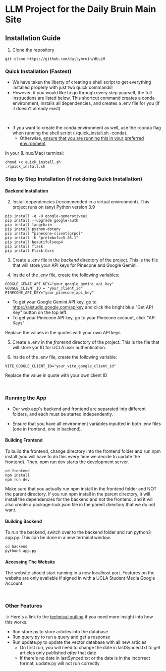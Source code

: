 # LLM Project for the Daily Bruin Main Site

## Installation Guide

1. Clone the repository
```
git clone https://github.com/dailybruin/dbLLM
```

### Quick Installation (Fastest)
* We have taken the liberty of creating a shell script to get everything installed properly with just two quick commands!
* However, if you would like to go through every step yourself, the full instructions are listed below. This shortcut command creates a conda environment, installs all dependencies, and creates a .env file for you (if it doesn't already exist)

<br>

* If you want to create the conda environment as well, use the -conda flag when running the shell script (./quick_install.sh -conda).
  * Otherwise, <ins>ensure that you are running this in your preferred environment</ins>

In your (Linux/Mac) terminal: 
```
chmod +x quick_install.sh
./quick_install.sh
```

### Step by Step Installation (if not doing Quick Installation)

#### Backend Installation
2. Install dependencies (recommended in a virtual environment). This project runs on (any) Python version 3.9

```
pip install -q -U google-generativeai
pip install --upgrade google-auth
pip install langchain
pip install python-dotenv
pip install "pinecone-client[grpc]"
pip install -U "protobuf==5.26.1"
pip install beautifulsoup4
pip install flask
pip install Flask-Cors
```

3. Create a .env file in the *backend* directory of the project. This is the file that will store your API keys for Pinecone and Google Gemini.

4. Inside of the .env file, create the following variables:
```
GOOGLE_GENAI_API_KEY="your_google_gemini_api_key"
GOOGLE_CLIENT_ID = "your_client_id"
PINECONE_API_KEY="your_pinecone_api_key"
```

- To get your Google Gemini API key, go to https://aistudio.google.com/apikey and click the bright blue "Get API Key" button on the top left
- To get your Pinecone API key, go to your Pinecone account, click "API Keys"

Replace the values in the quotes with your own API keys

5. Create a .env in the *frontend* directory of the project. This is the file that will store yor ID for UCLA user authentication.

6. Inside of the .env file, create the following variable:
```
VITE_GOOGLE_CLIENT_ID="your_vite_google_client_id"
```

Replace the value in quote with your own client ID

<br>

### Running the App
* Our web app's backend and frontend are separated into different folders, and each must be started independently.

* Ensure that you have all environment variables inputted in both .env files (one in frontend, one in backend).

#### Building Frontend
To build the frontend, change directory into the frontend folder and run npm install (you will have to do this every time we decide to update the frontend). Then, npm run dev starts the development server.

```
cd frontend
npm install
npm run dev
```

Make sure that you actually run npm install in the frontend folder and NOT the parent directory. If you run npm install in the parent directory, it will install the dependencies for the backend and not the frontend, and it will also create a package-lock.json file in the parent directory that we do not want.

#### Building Backend
To run the backend, switch over to the backend folder and run python3 app.py. This can be done in a new terminal window.

```
cd backend
python3 app.py
```

#### Accessing The Website
The website should start running in a new localhost port. Features on the website are only available if signed in with a UCLA Student Media Google Account.

<br>

### Other Features
-> Here's a link to the [technical outline](https://docs.google.com/document/d/1mlp1-htnD-S_U9HNwkMEw_ET3oo_sdBvaeePSHk90zc/edit?usp=sharing) if you need more insight into how this works.

* Run store.py to store articles into the database
* Run query.py to run a query and get a response
* Run update.py to update the vector database with all new articles
   * On first run, you will need to change the date in lastSynced.txt to get articles only published *after* that date
   * If there's no date in lastSynced.txt or the date is in the incorrect format, update.py will not run correctly
